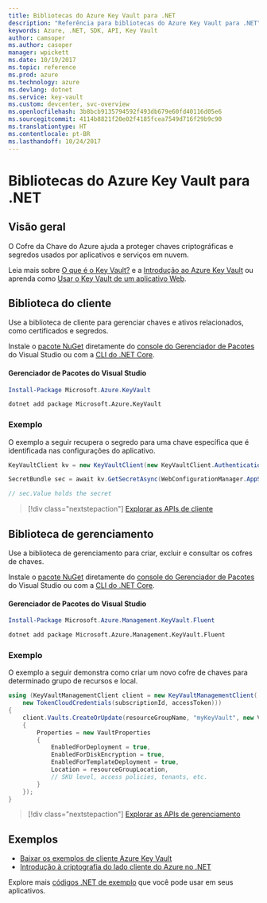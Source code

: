 ```yaml
---
title: Bibliotecas do Azure Key Vault para .NET
description: "Referência para bibliotecas do Azure Key Vault para .NET"
keywords: Azure, .NET, SDK, API, Key Vault
author: camsoper
ms.author: casoper
manager: wpickett
ms.date: 10/19/2017
ms.topic: reference
ms.prod: azure
ms.technology: azure
ms.devlang: dotnet
ms.service: key-vault
ms.custom: devcenter, svc-overview
ms.openlocfilehash: 3b8bcb9135794592f493db679e60fd40116d05e6
ms.sourcegitcommit: 4114b8821f20e02f4185fcea7549d716f29b9c90
ms.translationtype: HT
ms.contentlocale: pt-BR
ms.lasthandoff: 10/24/2017
---
```

# <a name="azure-key-vault-libraries-for-net"></a>Bibliotecas do Azure Key Vault para .NET

## <a name="overview"></a>Visão geral

O Cofre da Chave do Azure ajuda a proteger chaves criptográficas e segredos usados por aplicativos e serviços em nuvem.

Leia mais sobre [O que é o Key Vault?](/azure/key-vault/key-vault-whatis) e a [Introdução ao Azure Key Vault](/azure/key-vault/key-vault-get-started) ou aprenda como [Usar o Key Vault de um aplicativo Web](/azure/key-vault/key-vault-use-from-web-application).

## <a name="client-library"></a>Biblioteca do cliente

Use a biblioteca de cliente para gerenciar chaves e ativos relacionados, como certificados e segredos.

Instale o [pacote NuGet](https://www.nuget.org/packages/Microsoft.Azure.KeyVault) diretamente do [console do Gerenciador de Pacotes][PackageManager] do Visual Studio ou com a [CLI do .NET Core][DotNetCLI].

#### <a name="visual-studio-package-manager"></a>Gerenciador de Pacotes do Visual Studio

```powershell
Install-Package Microsoft.Azure.KeyVault
```

```bash
dotnet add package Microsoft.Azure.KeyVault
```

### <a name="example"></a>Exemplo

O exemplo a seguir recupera o segredo para uma chave específica que é identificada nas configurações do aplicativo.

```csharp
KeyVaultClient kv = new KeyVaultClient(new KeyVaultClient.AuthenticationCallback(securityToken));

SecretBundle sec = await kv.GetSecretAsync(WebConfigurationManager.AppSettings["SecretUri"]);

// sec.Value holds the secret
```

> [!div class="nextstepaction"]
> [Explorar as APIs de cliente](/dotnet/api/overview/azure/keyvault/client)

## <a name="management-library"></a>Biblioteca de gerenciamento

Use a biblioteca de gerenciamento para criar, excluir e consultar os cofres de chaves.

Instale o [pacote NuGet](https://www.nuget.org/packages/Microsoft.Azure.Management.KeyVault.Fluent) diretamente do [console do Gerenciador de Pacotes][PackageManager] do Visual Studio ou com a [CLI do .NET Core][DotNetCLI].

#### <a name="visual-studio-package-manager"></a>Gerenciador de Pacotes do Visual Studio

```powershell
Install-Package Microsoft.Azure.Management.KeyVault.Fluent
```

```bash
dotnet add package Microsoft.Azure.Management.KeyVault.Fluent
```

### <a name="example"></a>Exemplo

O exemplo a seguir demonstra como criar um novo cofre de chaves para determinado grupo de recursos e local.

```csharp
using (KeyVaultManagementClient client = new KeyVaultManagementClient(
    new TokenCloudCredentials(subscriptionId, accessToken)))
{
    client.Vaults.CreateOrUpdate(resourceGroupName, "myKeyVault", new VaultCreateOrUpdateParameters
    {
        Properties = new VaultProperties
        {
            EnabledForDeployment = true,
            EnabledForDiskEncryption = true,
            EnabledForTemplateDeployment = true,
            Location = resourceGroupLocation,
            // SKU level, access policies, tenants, etc.
        }
    });
}
```

> [!div class="nextstepaction"]
> [Explorar as APIs de gerenciamento](/dotnet/api/overview/azure/keyvault/management)

## <a name="samples"></a>Exemplos

* [Baixar os exemplos de cliente Azure Key Vault](https://www.microsoft.com/download/details.aspx?id=45343)
* [Introdução à criptografia do lado cliente do Azure no .NET](https://azure.microsoft.com/resources/samples/storage-dotnet-client-side-encryption/)


Explore mais [códigos .NET de exemplo](https://azure.microsoft.com/resources/samples/?platform=dotnet) que você pode usar em seus aplicativos.

[PackageManager]: https://docs.microsoft.com/nuget/tools/package-manager-console
[DotNetCLI]: https://docs.microsoft.com/dotnet/core/tools/dotnet-add-package
